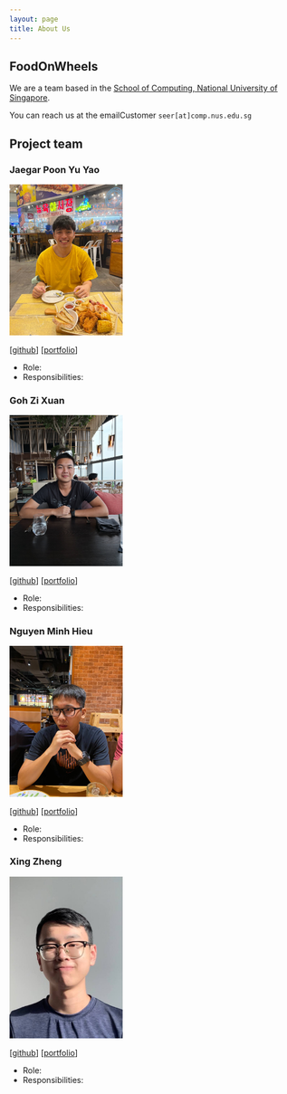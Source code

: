 ```yaml
---
layout: page
title: About Us
---
```

## FoodOnWheels

We are a team based in the [School of Computing, National University of Singapore](http://www.comp.nus.edu.sg).

You can reach us at the emailCustomer `seer[at]comp.nus.edu.sg`

## Project team

### Jaegar Poon Yu Yao

<img src="images/jaegarpoon.png" width="200px">

[[github](https://github.com/jaegarpoon)] [[portfolio](team/jaegarpoon.md)]

* Role: 
* Responsibilities: 

### Goh Zi Xuan

<img src="images/zxgoh.png" width="200px">

[[github](https://github.com/zxgoh)] [[portfolio](team/zxgoh.md)]

* Role: 
* Responsibilities: 

### Nguyen Minh Hieu

<img src="images/hieunm1821.png" width="200px">

[[github](http://github.com/hieunm1821)]
[[portfolio](team/hieunm1821.md)]

* Role: 
* Responsibilities: 

### Xing Zheng

<img src="images/xzzz3.png" width="200px">

[[github](http://github.com/xzzz3)]
[[portfolio](team/xzzz3.md)]

* Role: 
* Responsibilities: 

